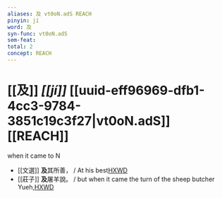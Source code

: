 ```yaml
---
aliases: 及 vt0oN.adS REACH
pinyin: jí
word: 及
syn-func: vt0oN.adS
sem-feat: 
total: 2
concept: REACH 
---
```

# [[及]] *[[jí]]*  [[uuid-eff96969-dfb1-4cc3-9784-3851c19c3f27|vt0oN.adS]] [[REACH]]
when it came to N
 - [[文選]] **及**其所善，
                     / At his best[HXWD](https://hxwd.org/textview.html?location=KR4h0001_tls_052-8a.19)
 - [[莊子]] **及**屠羊說。 / but when it came the turn of the sheep butcher Yueh,[HXWD](https://hxwd.org/textview.html?location=KR5c0126_tls_028-12a.7)